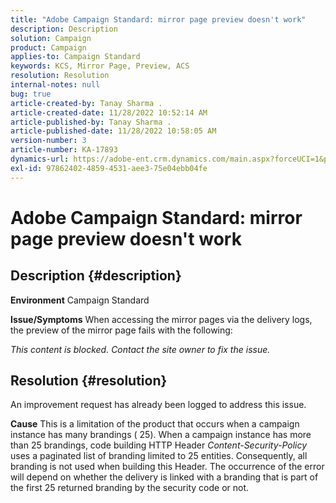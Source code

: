 ```yaml
---
title: "Adobe Campaign Standard: mirror page preview doesn't work"
description: Description
solution: Campaign
product: Campaign
applies-to: Campaign Standard
keywords: KCS, Mirror Page, Preview, ACS
resolution: Resolution
internal-notes: null
bug: true
article-created-by: Tanay Sharma .
article-created-date: 11/28/2022 10:52:14 AM
article-published-by: Tanay Sharma .
article-published-date: 11/28/2022 10:58:05 AM
version-number: 3
article-number: KA-17893
dynamics-url: https://adobe-ent.crm.dynamics.com/main.aspx?forceUCI=1&pagetype=entityrecord&etn=knowledgearticle&id=a545b6b3-0a6f-ed11-9562-6045bd006239
exl-id: 97862402-4859-4531-aee3-75e04ebb04fe
---
```

# Adobe Campaign Standard: mirror page preview doesn't work

## Description {#description}

<b>Environment</b>
Campaign Standard


<b>Issue/Symptoms</b>
When accessing the mirror pages via the delivery logs, the preview of the mirror page fails with the following:

*This content is blocked. Contact the site owner to fix the issue.*


## Resolution {#resolution}


An improvement request has already been logged to address this issue.


<b>Cause</b>
This is a limitation of the product that occurs when a campaign instance has many brandings ( 25). When a campaign instance has more than 25 brandings, code building HTTP Header *Content-Security-Policy* uses a paginated list of branding limited to 25 entities. Consequently, all branding is not used when building this Header. The occurrence of the error will depend on whether the delivery is linked with a branding that is part of the first 25 returned branding by the security code or not.
